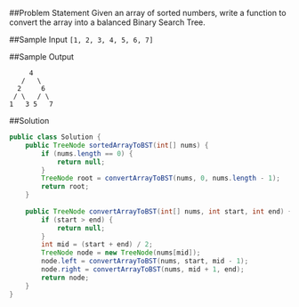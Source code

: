 

##Problem Statement
Given an array of sorted numbers, write a function to convert the array into a balanced Binary Search Tree.

##Sample Input
`[1, 2, 3, 4, 5, 6, 7]`

##Sample Output

```
     4
   /   \
  2     6
 / \   / \
1   3 5   7
```

##Solution
```java
public class Solution {
    public TreeNode sortedArrayToBST(int[] nums) {
        if (nums.length == 0) {
            return null;
        }
        TreeNode root = convertArrayToBST(nums, 0, nums.length - 1);
        return root;
    }
    
    public TreeNode convertArrayToBST(int[] nums, int start, int end) {
        if (start > end) {
            return null;
        }
        int mid = (start + end) / 2;
        TreeNode node = new TreeNode(nums[mid]);
        node.left = convertArrayToBST(nums, start, mid - 1);
        node.right = convertArrayToBST(nums, mid + 1, end);
        return node;
    }
}
```